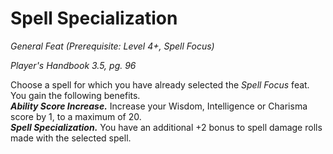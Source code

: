 # Spell Specialization
*General Feat (Prerequisite: Level 4+, Spell Focus)*

*Player's Handbook 3.5, pg. 96*

Choose a spell for which you have already selected the *Spell Focus* feat. You gain the following benefits.  
***Ability Score Increase.*** Increase your Wisdom, Intelligence or Charisma score by 1, to a maximum of 20.  
***Spell Specialization.*** You have an additional +2 bonus to spell damage rolls made with the selected spell.